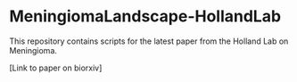 # MeningiomaLandscape-HollandLab
This repository contains scripts for the latest paper from the Holland Lab on Meningioma. 

[Link to paper on biorxiv]
